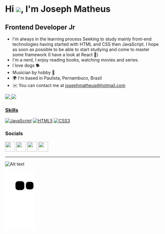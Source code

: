 Hi ![](https://raw.githubusercontent.com/kaueMarques/kaueMarques/master/hi.gif), I'm Joseph Matheus
======================================================================================================================================

Frontend Developer Jr
---------------------

- I'm always in the learning process Seeking to study mainly front-end technologies having started with HTML and CSS then JavaScript. I hope as soon as possible to be able to start studying and come to master some framework (I have a look at React 👀) 
- I'm a nerd, I enjoy reading books, watching movies and series. 
- I love dogs 🐕 
- Musician by hobby 🎸
- 🌍  I'm based in Paulista, Pernambuco, Brazil
- ✉️  You can contact me at [josephmatheus@hotmail.com](mailto:josephmatheus@hotmail.com)

<div>
  <a href="https://github.com/josephmatheus">
  <img height="180em" src="https://github-readme-stats.vercel.app/api?username=josephmatheus&show_icons=true&theme=tokyonight&include_all_commits=true&count_private=true"/>
  <img height="180em" src="https://github-readme-stats.vercel.app/api/top-langs/?username=josephmatheus&layout=compact&langs_count=6&theme=tokyonight"/>
</div>
  
### Skills

<p align="left">
<a href="https://developer.mozilla.org/en-US/docs/Web/JavaScript" target="_blank" rel="noreferrer"><img src="https://raw.githubusercontent.com/danielcranney/readme-generator/main/public/icons/skills/javascript-colored.svg" width="36" height="36" alt="JavaScript" /></a>
<a href="https://developer.mozilla.org/en-US/docs/Glossary/HTML5" target="_blank" rel="noreferrer"><img src="https://raw.githubusercontent.com/danielcranney/readme-generator/main/public/icons/skills/html5-colored.svg" width="36" height="36" alt="HTML5" /></a>
<a href="https://www.w3.org/TR/CSS/#css" target="_blank" rel="noreferrer"><img src="https://raw.githubusercontent.com/danielcranney/readme-generator/main/public/icons/skills/css3-colored.svg" width="36" height="36" alt="CSS3" /></a>
</p>

### Socials

<p align="left"> <a href="https://www.facebook.com/josephmatheus.oficial" target="_blank" rel="noreferrer"><img src="https://raw.githubusercontent.com/danielcranney/readme-generator/main/public/icons/socials/facebook.svg" width="32" height="32" /></a> <a href="https://www.github.com/josephmatheus" target="_blank" rel="noreferrer"><img src="https://raw.githubusercontent.com/danielcranney/readme-generator/main/public/icons/socials/github.svg" width="32" height="32" /></a> <a href="http://www.instagram.com/josephiit" target="_blank" rel="noreferrer"><img src="https://raw.githubusercontent.com/danielcranney/readme-generator/main/public/icons/socials/instagram.svg" width="32" height="32" /></a> <a href="https://www.linkedin.com/in/josephmatheus" target="_blank" rel="noreferrer"><img src="https://raw.githubusercontent.com/danielcranney/readme-generator/main/public/icons/socials/linkedin.svg" width="32" height="32" /></a></p>
  
---

![Alt text](https://spotify-recently-played-readme.vercel.app/api?user=227qho7unwg7m63rn7cdiezwq)
  
![Snake animation](https://github.com/josephmatheus/josephmatheus/blob/output/github-contribution-grid-snake.svg)
